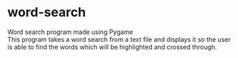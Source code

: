# word-search
Word search program made using Pygame  
This program takes a word search from a text file and displays it so the user is able to find the words which will be highlighted and crossed through.
